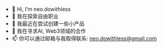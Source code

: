 - 👋 Hi, I’m neo.dowithless
- 👀 我在探索自由职业
- 🌱 我最近在尝试创建一些小产品
- 💞️ 我在寻求AI, Web3领域的合作
- 📫 你可以通过邮箱与我取得联系: neo.dowithless@gmail.com

<!---
dowithless/dowithless is a ✨ special ✨ repository because its `README.md` (this file) appears on your GitHub profile.
You can click the Preview link to take a look at your changes.
--->
